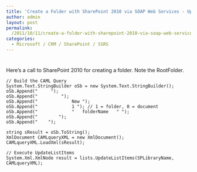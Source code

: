 ```yaml
---
title: 'Create a Folder with SharePoint 2010 via SOAP Web Services - UpdateListItems'
author: admin
layout: post
permalink: 
  /2011/10/11/create-a-folder-with-sharepoint-2010-via-soap-web-services-updatelistitems/
categories:
  - Microsoft / CRM / SharePoint / SSRS
---
```

# 

Here’s a call to SharePoint 2010 for creating a folder. Note the RootFolder.

    // Build the CAML Query
    System.Text.StringBuilder oSb = new System.Text.StringBuilder();
    oSb.Append("     ");
    oSb.Append("         ");
    oSb.Append("             New ");
    oSb.Append("             1 "); // 1 = folder, 0 = document
    oSb.Append("             "   folderName   " ");
    oSb.Append("        ");
    oSb.Append("    ");
    
    string sResult = oSb.ToString();
    XmlDocument CAMLqueryXML = new XmlDocument();
    CAMLqueryXML.LoadXml(sResult);
    
    // Execute UpdateListItems
    System.Xml.XmlNode result = lists.UpdateListItems(SPLibraryName, CAMLqueryXML);